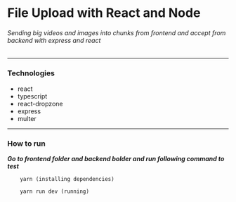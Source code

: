 # File Upload with React and Node

###### Sending big videos and images into chunks from frontend and accept from backend with express and react

---

### Technologies

- react
- typescript
- react-dropzone
- express
- multer

---

### How to run

**_Go to frontend folder and backend bolder and run following command to test_**

```
    yarn (installing dependencies)

    yarn run dev (running)
```
